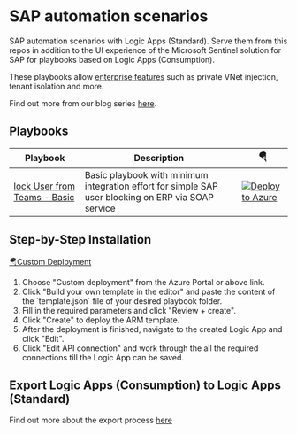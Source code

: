 # SAP automation scenarios

SAP automation scenarios with Logic Apps (Standard). Serve them from this repos in addition to the UI experience of the Microsoft Sentinel solution for SAP for playbooks based on Logic Apps (Consumption).

These playbooks allow [enterprise features](https://learn.microsoft.com/azure/logic-apps/single-tenant-overview-compare#resource-types-and-environments) such as private VNet injection, tenant isolation and more.

Find out more from our blog series [here](https://blogs.sap.com/2023/05/22/from-zero-to-hero-security-coverage-with-microsoft-sentinel-for-your-critical-sap-security-signals-blog-series/).

## Playbooks

| Playbook | Description | 🪂 |
| --- | --- | --- |
| [lock User from Teams - Basic](./Basic-SAPLockUser-STD/) | Basic playbook with minimum integration effort for simple SAP user blocking on ERP via SOAP service | [![Deploy to Azure](https://aka.ms/deploytoazurebutton)](https://portal.azure.com/#create/Microsoft.Template/uri/https%3A%2F%2Fraw.githubusercontent.com%2FMartinPankraz%2FAzure-Sentinel%2Fadd-sap-playbooks-standard%2FSolutions%2FSAP%2FPlaybooks%2FBasic-SAPLockUser-STD%2Fazuredeploy.json) |

## Step-by-Step Installation

[🪂Custom Deployment](https://portal.azure.com/?feature.customportal=false#create/Microsoft.Template)

1. Choose "Custom deployment" from the Azure Portal or above link.
2. Click "Build your own template in the editor" and paste the content of the ´template.json´ file of your desired playbook folder.
3. Fill in the required parameters and click "Review + create".
4. Click "Create" to deploy the ARM template.
5. After the deployment is finished, navigate to the created Logic App and click "Edit".
6. Click "Edit API connection" and work through the all the required connections till the Logic App can be saved.

## Export Logic Apps (Consumption) to Logic Apps (Standard)

Find out more about the export process [here](https://learn.microsoft.com/azure/logic-apps/export-from-consumption-to-standard-logic-app)
